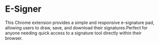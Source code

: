 # E-Signer
This Chrome extension provides a simple and responsive e-signature pad, allowing users to draw, save, and download their signatures.Perfect for anyone needing quick access to a signature tool directly within their browser.
